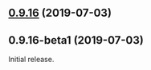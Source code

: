 ## [0.9.16](https://github.com/erxes/erxes-integrations/compare/0.9.16-beta1...0.9.16) (2019-07-03)

## 0.9.16-beta1 (2019-07-03)

Initial release.